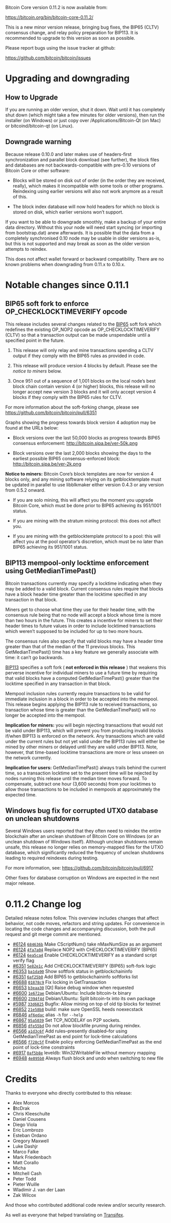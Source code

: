 Bitcoin Core version 0.11.2 is now available from:

<https://bitcoin.org/bin/bitcoin-core-0.11.2/>

This is a new minor version release, bringing bug fixes, the BIP65 (CLTV)
consensus change, and relay policy preparation for BIP113. It is recommended
to upgrade to this version as soon as possible.

Please report bugs using the issue tracker at github:

<https://github.com/bitcoin/bitcoin/issues>

# Upgrading and downgrading

## How to Upgrade

If you are running an older version, shut it down. Wait until it has
completely shut down (which might take a few minutes for older versions), then
run the installer (on Windows) or just copy over /Applications/Bitcoin-Qt (on
Mac) or bitcoind/bitcoin-qt (on Linux).

## Downgrade warning

Because release 0.10.0 and later makes use of headers-first synchronization
and parallel block download (see further), the block files and databases are
not backwards-compatible with pre-0.10 versions of Bitcoin Core or other
software:

  * Blocks will be stored on disk out of order (in the order they are received, really), which makes it incompatible with some tools or other programs. Reindexing using earlier versions will also not work anymore as a result of this.

  * The block index database will now hold headers for which no block is stored on disk, which earlier versions won’t support.

If you want to be able to downgrade smoothly, make a backup of your entire
data directory. Without this your node will need start syncing (or importing
from bootstrap.dat) anew afterwards. It is possible that the data from a
completely synchronised 0.10 node may be usable in older versions as-is, but
this is not supported and may break as soon as the older version attempts to
reindex.

This does not affect wallet forward or backward compatibility. There are no
known problems when downgrading from 0.11.x to 0.10.x.

# Notable changes since 0.11.1

## BIP65 soft fork to enforce OP_CHECKLOCKTIMEVERIFY opcode

This release includes several changes related to the
[BIP65](https://github.com/bitcoin/bips/blob/master/bip-0065.mediawiki) soft
fork which redefines the existing OP_NOP2 opcode as OP_CHECKLOCKTIMEVERIFY
(CLTV) so that a transaction output can be made unspendable until a specified
point in the future.

  1. This release will only relay and mine transactions spending a CLTV output if they comply with the BIP65 rules as provided in code.

  2. This release will produce version 4 blocks by default. Please see the _notice to miners_ below.

  3. Once 951 out of a sequence of 1,001 blocks on the local node’s best block chain contain version 4 (or higher) blocks, this release will no longer accept new version 3 blocks and it will only accept version 4 blocks if they comply with the BIP65 rules for CLTV.

For more information about the soft-forking change, please see
<https://github.com/bitcoin/bitcoin/pull/6351>

Graphs showing the progress towards block version 4 adoption may be found at
the URLs below:

  * Block versions over the last 50,000 blocks as progress towards BIP65 consensus enforcement: <http://bitcoin.sipa.be/ver-50k.png>

  * Block versions over the last 2,000 blocks showing the days to the earliest possible BIP65 consensus-enforced block: <http://bitcoin.sipa.be/ver-2k.png>

**Notice to miners:** Bitcoin Core’s block templates are now for version 4
blocks only, and any mining software relying on its getblocktemplate must be
updated in parallel to use libblkmaker either version 0.4.3 or any version
from 0.5.2 onward.

  * If you are solo mining, this will affect you the moment you upgrade Bitcoin Core, which must be done prior to BIP65 achieving its 951/1001 status.

  * If you are mining with the stratum mining protocol: this does not affect you.

  * If you are mining with the getblocktemplate protocol to a pool: this will affect you at the pool operator’s discretion, which must be no later than BIP65 achieving its 951/1001 status.

## BIP113 mempool-only locktime enforcement using GetMedianTimePast()

Bitcoin transactions currently may specify a locktime indicating when they may
be added to a valid block. Current consensus rules require that blocks have a
block header time greater than the locktime specified in any transaction in
that block.

Miners get to choose what time they use for their header time, with the
consensus rule being that no node will accept a block whose time is more than
two hours in the future. This creates a incentive for miners to set their
header times to future values in order to include locktimed transactions which
weren’t supposed to be included for up to two more hours.

The consensus rules also specify that valid blocks may have a header time
greater than that of the median of the 11 previous blocks. This
GetMedianTimePast() time has a key feature we generally associate with time:
it can’t go backwards.

[BIP113](https://github.com/bitcoin/bips/blob/master/bip-0113.mediawiki)
specifies a soft fork ( **not enforced in this release** ) that weakens this
perverse incentive for individual miners to use a future time by requiring
that valid blocks have a computed GetMedianTimePast() greater than the
locktime specified in any transaction in that block.

Mempool inclusion rules currently require transactions to be valid for
immediate inclusion in a block in order to be accepted into the mempool. This
release begins applying the BIP113 rule to received transactions, so
transaction whose time is greater than the GetMedianTimePast() will no longer
be accepted into the mempool.

**Implication for miners:** you will begin rejecting transactions that would
not be valid under BIP113, which will prevent you from producing invalid
blocks if/when BIP113 is enforced on the network. Any transactions which are
valid under the current rules but not yet valid under the BIP113 rules will
either be mined by other miners or delayed until they are valid under BIP113.
Note, however, that time-based locktime transactions are more or less unseen
on the network currently.

**Implication for users:** GetMedianTimePast() always trails behind the
current time, so a transaction locktime set to the present time will be
rejected by nodes running this release until the median time moves forward. To
compensate, subtract one hour (3,600 seconds) from your locktimes to allow
those transactions to be included in mempools at approximately the expected
time.

## Windows bug fix for corrupted UTXO database on unclean shutdowns

Several Windows users reported that they often need to reindex the entire
blockchain after an unclean shutdown of Bitcoin Core on Windows (or an unclean
shutdown of Windows itself). Although unclean shutdowns remain unsafe, this
release no longer relies on memory-mapped files for the UTXO database, which
significantly reduced the frequency of unclean shutdowns leading to required
reindexes during testing.

For more information, see: <https://github.com/bitcoin/bitcoin/pull/6917>

Other fixes for database corruption on Windows are expected in the next major
release.

# 0.11.2 Change log

Detailed release notes follow. This overview includes changes that affect
behavior, not code moves, refactors and string updates. For convenience in
locating the code changes and accompanying discussion, both the pull request
and git merge commit are mentioned.

  * [#6124](https://github.com/bitcoin/bitcoin/pull/6124) [`684636b`](https://github.com/bitcoin/bitcoin/commit/684636b) Make CScriptNum() take nMaxNumSize as an argument
  * [#6124](https://github.com/bitcoin/bitcoin/pull/6124) [`4fa7a04`](https://github.com/bitcoin/bitcoin/commit/4fa7a04) Replace NOP2 with CHECKLOCKTIMEVERIFY (BIP65)
  * [#6124](https://github.com/bitcoin/bitcoin/pull/6124) [`6ea5ca4`](https://github.com/bitcoin/bitcoin/commit/6ea5ca4) Enable CHECKLOCKTIMEVERIFY as a standard script verify flag
  * [#6351](https://github.com/bitcoin/bitcoin/pull/6351) [`5e82e1c`](https://github.com/bitcoin/bitcoin/commit/5e82e1c) Add CHECKLOCKTIMEVERIFY (BIP65) soft-fork logic
  * [#6353](https://github.com/bitcoin/bitcoin/pull/6353) [`ba1da90`](https://github.com/bitcoin/bitcoin/commit/ba1da90) Show softfork status in getblockchaininfo
  * [#6351](https://github.com/bitcoin/bitcoin/pull/6351) [`6af25b0`](https://github.com/bitcoin/bitcoin/commit/6af25b0) Add BIP65 to getblockchaininfo softforks list
  * [#6688](https://github.com/bitcoin/bitcoin/pull/6688) [`01878c9`](https://github.com/bitcoin/bitcoin/commit/01878c9) Fix locking in GetTransaction
  * [#6653](https://github.com/bitcoin/bitcoin/pull/6653) [`b3eaa30`](https://github.com/bitcoin/bitcoin/commit/b3eaa30) [Qt] Raise debug window when requested
  * [#6600](https://github.com/bitcoin/bitcoin/pull/6600) [`1e672ae`](https://github.com/bitcoin/bitcoin/commit/1e672ae) Debian/Ubuntu: Include bitcoin-tx binary
  * [#6600](https://github.com/bitcoin/bitcoin/pull/6600) [`2394f4d`](https://github.com/bitcoin/bitcoin/commit/2394f4d) Debian/Ubuntu: Split bitcoin-tx into its own package
  * [#5987](https://github.com/bitcoin/bitcoin/pull/5987) [`33d6825`](https://github.com/bitcoin/bitcoin/commit/33d6825) Bugfix: Allow mining on top of old tip blocks for testnet
  * [#6852](https://github.com/bitcoin/bitcoin/pull/6852) [`21e58b8`](https://github.com/bitcoin/bitcoin/commit/21e58b8) build: make sure OpenSSL heeds noexecstack
  * [#6846](https://github.com/bitcoin/bitcoin/pull/6846) [`af6edac`](https://github.com/bitcoin/bitcoin/commit/af6edac) alias `-h` for `--help`
  * [#6867](https://github.com/bitcoin/bitcoin/pull/6867) [`95a5039`](https://github.com/bitcoin/bitcoin/commit/95a5039) Set TCP_NODELAY on P2P sockets.
  * [#6856](https://github.com/bitcoin/bitcoin/pull/6856) [`dfe55bd`](https://github.com/bitcoin/bitcoin/commit/dfe55bd) Do not allow blockfile pruning during reindex.
  * [#6566](https://github.com/bitcoin/bitcoin/pull/6566) [`a1d3c6f`](https://github.com/bitcoin/bitcoin/commit/a1d3c6f) Add rules–presently disabled–for using GetMedianTimePast as end point for lock-time calculations
  * [#6566](https://github.com/bitcoin/bitcoin/pull/6566) [`f720c5f`](https://github.com/bitcoin/bitcoin/commit/f720c5f) Enable policy enforcing GetMedianTimePast as the end point of lock-time constraints
  * [#6917](https://github.com/bitcoin/bitcoin/pull/6917) [`0af5b8e`](https://github.com/bitcoin/bitcoin/commit/0af5b8e) leveldb: Win32WritableFile without memory mapping
  * [#6948](https://github.com/bitcoin/bitcoin/pull/6948) [`4e895b0`](https://github.com/bitcoin/bitcoin/commit/4e895b0) Always flush block and undo when switching to new file

# Credits

Thanks to everyone who directly contributed to this release:

  * Alex Morcos
  * ฿tcDrak
  * Chris Kleeschulte
  * Daniel Cousens
  * Diego Viola
  * Eric Lombrozo
  * Esteban Ordano
  * Gregory Maxwell
  * Luke Dashjr
  * Marco Falke
  * Mark Friedenbach
  * Matt Corallo
  * Micha
  * Mitchell Cash
  * Peter Todd
  * Pieter Wuille
  * Wladimir J. van der Laan
  * Zak Wilcox

And those who contributed additional code review and/or security research.

As well as everyone that helped translating on
[Transifex](https://www.transifex.com/projects/p/bitcoin/).

